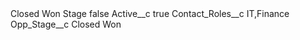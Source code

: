 <?xml version="1.0" encoding="UTF-8"?>
<CustomMetadata xmlns="http://soap.sforce.com/2006/04/metadata" xmlns:xsi="http://www.w3.org/2001/XMLSchema-instance" xmlns:xsd="http://www.w3.org/2001/XMLSchema">
    <label>Closed Won Stage</label>
    <protected>false</protected>
    <values>
        <field>Active__c</field>
        <value xsi:type="xsd:boolean">true</value>
    </values>
    <values>
        <field>Contact_Roles__c</field>
        <value xsi:type="xsd:string">IT,Finance</value>
    </values>
    <values>
        <field>Opp_Stage__c</field>
        <value xsi:type="xsd:string">Closed Won</value>
    </values>
</CustomMetadata>
